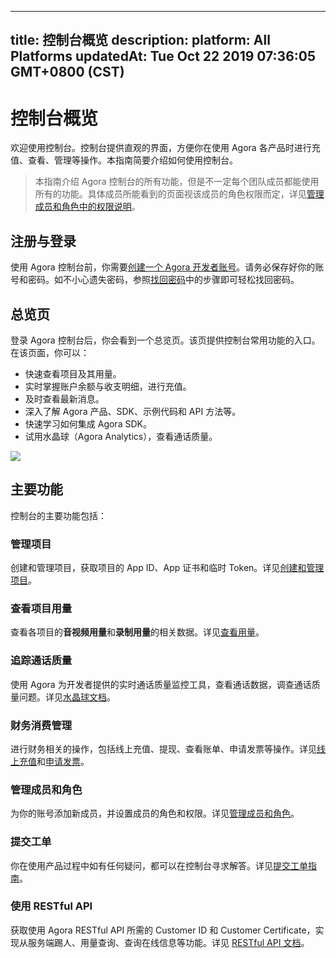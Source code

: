 
---
title: 控制台概览
description: 
platform: All Platforms
updatedAt: Tue Oct 22 2019 07:36:05 GMT+0800 (CST)
---
# 控制台概览
欢迎使用控制台。控制台提供直观的界面，方便你在使用 Agora 各产品时进行充值、查看、管理等操作。本指南简要介绍如何使用控制台。

> 本指南介绍 Agora 控制台的所有功能，但是不一定每个团队成员都能使用所有的功能。具体成员所能看到的页面视该成员的角色权限而定，详见[管理成员和角色中的权限说明](../../cn/Agora%20Platform/manage_member.md)。

## 注册与登录

使用 Agora 控制台前，你需要[创建一个 Agora 开发者账号](https://sso.agora.io/cn/signup)。请务必保存好你的账号和密码。如不小心遗失密码，参照[找回密码](../../cn/Agora%20Platform/sign_in_and_sign_up.md)中的步骤即可轻松找回密码。

## 总览页

登录 Agora 控制台后，你会看到一个总览页。该页提供控制台常用功能的入口。在该页面，你可以：

- 快速查看项目及其用量。
- 实时掌握账户余额与收支明细，进行充值。
- 及时查看最新消息。
- 深入了解 Agora 产品、SDK、示例代码和 API 方法等。
- 快速学习如何集成 Agora SDK。
- 试用水晶球（Agora Analytics），查看通话质量。

![](https://web-cdn.agora.io/docs-files/1557741022778)

## 主要功能

控制台的主要功能包括：

### 管理项目

创建和管理项目，获取项目的 App ID、App 证书和临时 Token。详见[创建和管理项目](../../cn/Agora%20Platform/manage_projects.md)。

### 查看项目用量

查看各项目的**音视频用量**和**录制用量**的相关数据。详见[查看用量](../../cn/Agora%20Platform/check_usage.md)。

### 追踪通话质量

使用 Agora 为开发者提供的实时通话质量监控工具，查看通话数据，调查通话质量问题。详见[水晶球文档](../../cn/Agora%20Platform/aa_guide.md)。

### 财务消费管理

进行财务相关的操作，包括线上充值、提现、查看账单、申请发票等操作。详见[线上充值](../../cn/Agora%20Platform/online_payment.md)和[申请发票](../../cn/Agora%20Platform/apply_invoice.md)。

### 管理成员和角色

为你的账号添加新成员，并设置成员的角色和权限。详见[管理成员和角色](../../cn/Agora%20Platform/manage_member.md)。

### 提交工单

你在使用产品过程中如有任何疑问，都可以在控制台寻求解答。详见[提交工单指南](../../cn/Agora%20Platform/ticket.md)。

### 使用 RESTful API

获取使用 Agora RESTful API 所需的 Customer ID 和 Customer Certificate，实现从服务端踢人、用量查询、查询在线信息等功能。详见 [RESTful API 文档](../../cn/Agora%20Platform/dashboard_restful_live.md)。
